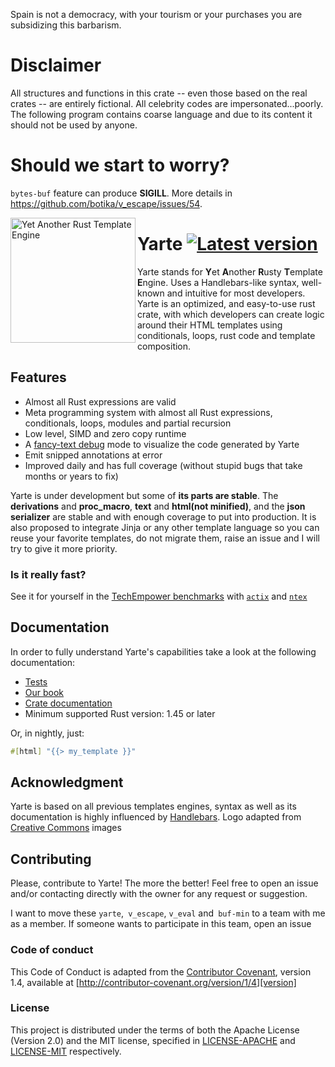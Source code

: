 
Spain is not a democracy, with your tourism or your purchases you are subsidizing this barbarism. 

# Disclaimer
All structures and functions in this crate -- even those based on the real crates -- are entirely fictional. 
All celebrity codes are impersonated...poorly.
The following program contains coarse language and due to its content it should not be used by anyone.

# Should we start to worry?
`bytes-buf` feature can produce **SIGILL**.
More details in https://github.com/botika/v_escape/issues/54.

<a href="https://commons.wikimedia.org/wiki/File:Logo_yarte.png">
<img align="left" src="https://upload.wikimedia.org/wikipedia/commons/b/bb/Logo_yarte.png" alt="Yet Another Rust Template Engine" width="200" height="200">
</a>

# Yarte [![Latest version](https://img.shields.io/crates/v/yarte.svg)](https://crates.io/crates/yarte) 
Yarte stands for **Y**et **A**nother **R**usty **T**emplate **E**ngine. Uses a Handlebars-like syntax, 
well-known and intuitive for most developers. Yarte is an optimized, and easy-to-use 
rust crate, with which developers can create logic around their 
HTML templates using conditionals, loops, rust code and template composition. 

## Features
- Almost all Rust expressions are valid
- Meta programming system with almost all Rust expressions, conditionals, loops, modules and partial recursion
- Low level, SIMD and zero copy runtime
- A [fancy-text debug](https://asciinema.org/a/TQAodSQXevgHgO01vzC6vdo6v?autoplay=1) mode to visualize the code generated by Yarte
- Emit snipped annotations at error
- Improved daily and has full coverage (without stupid bugs that take months or years to fix)

Yarte is under development but some of **its parts are stable**. The **derivations** and **proc_macro**, **text** and **html(not minified)**, and the **json serializer** are stable and with enough coverage to put into production. It is also proposed to integrate Jinja or any other template language so you can reuse your favorite templates, do not migrate them, raise an issue and I will try to give it more priority. 

### Is it really fast?
See it for yourself in the [TechEmpower benchmarks][bench] with [`actix`][actix] and [`ntex`][ntex] 

## Documentation
In order to  fully understand Yarte's capabilities take a look at the following documentation:
- [Tests](./yarte/tests)
- [Our book](https://yarte.netlify.com/)
- [Crate documentation](https://docs.rs/yarte/)
- Minimum supported Rust version: 1.45 or later

Or, in nightly, just:
```rust
#[html] "{{> my_template }}"
```

## Acknowledgment
Yarte is based on all previous templates engines, syntax as well as its documentation 
is highly influenced by [Handlebars][handlebars]. 
Logo adapted from [Creative Commons][commons] images

[bench]: https://tfb-status.techempower.com/
[handlebars]: https://handlebarsjs.com/
[ntex]: https://github.com/ntex-rs/ntex
[actix]: https://github.com/actix/actix-web
[commons]: https://commons.wikimedia.org

## Contributing
Please, contribute to Yarte! The more the better! Feel free to open an issue and/or contacting directly with the 
owner for any request or suggestion.

I want to move these `yarte`,` v_escape`, `v_eval` and` buf-min` to a team with me as a member. 
If someone wants to participate in this team, open an issue

### Code of conduct
This Code of Conduct is adapted from the [Contributor Covenant][homepage], version 1.4, available at [http://contributor-covenant.org/version/1/4][version]

[homepage]: http://contributor-covenant.org
[version]: http://contributor-covenant.org/version/1/4/

### License
This project is distributed under the terms of both the Apache License (Version 2.0) and the MIT license, specified in 
[LICENSE-APACHE](LICENSE-APACHE) and [LICENSE-MIT](LICENSE-MIT) respectively.
